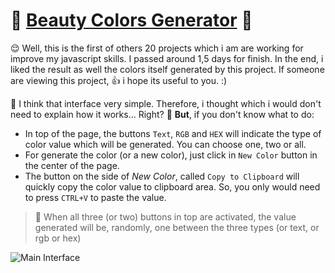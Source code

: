 # :purple_heart: __[Beauty Colors Generator](https://liarleycodie.github.io/Beauty-Colors-Generator/)__ :purple_heart:

:relieved: Well, this is the first of others 20 projects which i am are working for improve my javascript skills. I passed around 1,5 days for finish. In the end, i liked the result as well the colors itself generated by this project. If someone are viewing this project, :+1: i hope its useful to you. :)

:thought_balloon: I think that interface very simple. Therefore, i thought which i would don't need to explain how it works... Right? :mushroom: __But__, if you don't know what to do:

- In top of the page, the buttons `Text`, `RGB` and `HEX` will indicate the type of color value which will be generated. You can choose one, two or all.
- For generate the color (or a new color), just click in `New Color` button in the center of the page.
- The button on the side of _New Color_, called `Copy to Clipboard` will quickly copy the color value to clipboard area. So, you only would need to press `CTRL+V` to paste the value.

> :christmas_tree: When all three (or two) buttons in top are activated, the value generated will be, randomly, one between the three types (or text, or rgb or hex)

![Main Interface](https://i.imgur.com/9J0KZrX.png)
